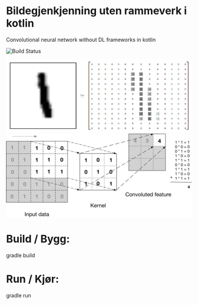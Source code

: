 
# Bildegjenkjenning uten rammeverk i kotlin
Convolutional neural network without DL frameworks in kotlin

![Build Status](https://github.com/Millad/Convolutional-neural-network-without-frameworks-in-kotlin/workflows/Java%20CI%20with%20Gradle/badge.svg)

![Alt text](bildeAvKonverteringFraBildeTilMatrise.png?raw=true "Hvordan man konverter fra bilde til matrise")
![Alt text](cnnOperasjon.png?raw=true "Hvordan man tolker matrisen")

# Build / Bygg:
gradle build 

# Run / Kjør:
gradle run

